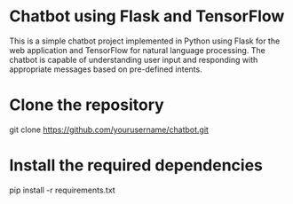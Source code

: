 # Chatbot using Flask and TensorFlow
This is a simple chatbot project implemented in Python using Flask for the web application and TensorFlow for natural language processing. The chatbot is capable of understanding user input and responding with appropriate messages based on pre-defined intents.
# Clone the repository
git clone https://github.com/yourusername/chatbot.git
# Install the required dependencies
pip install -r requirements.txt


